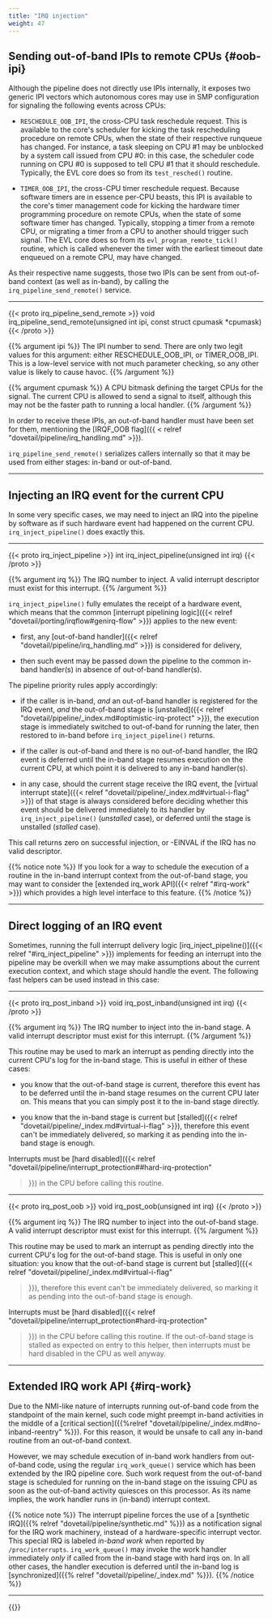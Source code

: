 ```yaml
---
title: "IRQ injection"
weight: 47
---
```


## Sending out-of-band IPIs to remote CPUs {#oob-ipi}

Although the pipeline does not directly use IPIs internally, it
exposes two generic IPI vectors which autonomous cores may use in SMP
configuration for signaling the following events across CPUs:

- `RESCHEDULE_OOB_IPI`, the cross-CPU task reschedule request. This is
  available to the core's scheduler for kicking the task rescheduling
  procedure on remote CPUs, when the state of their respective
  runqueue has changed. For instance, a task sleeping on CPU #1 may be
  unblocked by a system call issued from CPU #0: in this case, the
  scheduler code running on CPU #0 is supposed to tell CPU #1 that it
  should reschedule. Typically, the EVL core does so from its
  `test_resched()` routine.

- `TIMER_OOB_IPI`, the cross-CPU timer reschedule request. Because
  software timers are in essence per-CPU beasts, this IPI is available
  to the core's timer management code for kicking the hardware timer
  programming procedure on remote CPUs, when the state of some
  software timer has changed. Typically, stopping a timer from a
  remote CPU, or migrating a timer from a CPU to another should
  trigger such signal. The EVL core does so from its
  `evl_program_remote_tick()` routine, which is called whenever the
  timer with the earliest timeout date enqueued on a remote CPU, may
  have changed.
 
As their respective name suggests, those two IPIs can be sent from
out-of-band context (as well as in-band), by calling the
`irq_pipeline_send_remote()` service.

---

{{< proto irq_pipeline_send_remote >}}
void irq_pipeline_send_remote(unsigned int ipi, const struct cpumask *cpumask)
{{< /proto >}}

{{% argument ipi %}}
The IPI number to send. There are only two legit values for this
argument: either RESCHEDULE_OOB_IPI, or TIMER_OOB_IPI. This is a
low-level service with not much parameter checking, so any other value
is likely to cause havoc.
{{% /argument %}}

{{% argument cpumask %}}
A CPU bitmask defining the target CPUs for the signal. The current CPU
is allowed to send a signal to itself, although this may not be the
faster path to running a local handler.
{{% /argument %}}

In order to receive these IPIs, an out-of-band handler must have been
set for them, mentioning the [IRQF_OOB flag]({{ < relref
"dovetail/pipeline/irq_handling.md" >}}).

`irq_pipeline_send_remote()` serializes callers internally so that it
may be used from either stages: in-band or out-of-band.

---

## Injecting an IRQ event for the current CPU

In some very specific cases, we may need to inject an IRQ into the
pipeline by software as if such hardware event had happened on the
current CPU. `irq_inject_pipeline()` does exactly this.

---

{{< proto irq_inject_pipeline >}}
int irq_inject_pipeline(unsigned int irq)
{{< /proto >}}

{{% argument irq %}}
The IRQ number to inject. A valid interrupt descriptor must exist
for this interrupt.
{{% /argument %}}

`irq_inject_pipeline()` fully emulates the receipt of a hardware
event, which means that the common [interrupt pipelining logic]({{<
relref "dovetail/porting/irqflow#genirq-flow" >}}) applies
to the new event:

- first, any [out-of-band handler]({{< relref
  "dovetail/pipeline/irq_handling.md" >}}) is considered for
  delivery,

- then such event may be passed down the pipeline to the common
  in-band handler(s) in absence of out-of-band handler(s).

The pipeline priority rules apply accordingly:

- if the caller is in-band, _and_ an out-of-band handler is registered
  for the IRQ event, _and_ the out-of-band stage is [unstalled]({{<
  relref "dovetail/pipeline/_index.md#optimistic-irq-protect" >}}),
  the execution stage is immediately switched to out-of-band for
  running the later, then restored to in-band before
  `irq_inject_pipeline()` returns.

- if the caller is out-of-band and there is no out-of-band handler,
  the IRQ event is deferred until the in-band stage resumes execution
  on the current CPU, at which point it is delivered to any in-band
  handler(s).

- in any case, should the current stage receive the IRQ event, the
  [virtual interrupt state]({{< relref
  "dovetail/pipeline/_index.md#virtual-i-flag" >}}) of that stage
  is always considered before deciding whether this event should be
  delivered immediately to its handler by `irq_inject_pipeline()`
  (_unstalled_ case), or deferred until the stage is unstalled
  (_stalled_ case).

This call returns zero on successful injection, or -EINVAL if the IRQ
has no valid descriptor.

{{% notice note %}}
If you look for a way to schedule the execution of a routine in the
in-band interrupt context from the out-of-band stage, you may want to
consider the [extended irq_work API]({{< relref "#irq-work" >}}) which
provides a high level interface to this feature.
{{% /notice %}}

---

## Direct logging of an IRQ event

Sometimes, running the full interrupt delivery logic
[irq_inject_pipeline()]({{< relref "#irq_inject_pipeline" >}})
implements for feeding an interrupt into the pipeline may be overkill
when we may make assumptions about the current execution context, and
which stage should handle the event. The following fast helpers can be
used instead in this case:

---

{{< proto irq_post_inband >}}
void irq_post_inband(unsigned int irq)
{{< /proto >}}

{{% argument irq %}}
The IRQ number to inject into the in-band stage. A valid interrupt
descriptor must exist for this interrupt.
{{% /argument %}}

This routine may be used to mark an interrupt as pending directly into
the current CPU's log for the in-band stage. This is useful in either
of these cases:

- you know that the out-of-band stage is current, therefore this event
  has to be deferred until the in-band stage resumes on the current
  CPU later on. This means that you can simply post it to the in-band
  stage directly.

- you know that the in-band stage is current but [stalled]({{< relref
  "dovetail/pipeline/_index.md#virtual-i-flag" >}}), therefore
  this event can't be immediately delivered, so marking it as pending
  into the in-band stage is enough.

Interrupts must be [hard disabled]({{< relref
"dovetail/pipeline/interrupt_protection##hard-irq-protection"
>}}) in the CPU before calling this routine.

---

{{< proto irq_post_oob >}}
void irq_post_oob(unsigned int irq)
{{< /proto >}}

{{% argument irq %}}
The IRQ number to inject into the out-of-band stage. A valid interrupt
descriptor must exist for this interrupt.
{{% /argument %}}

This routine may be used to mark an interrupt as pending directly into
the current CPU's log for the out-of-band stage. This is useful in
only one situation: you know that the out-of-band stage is current but
[stalled]({{< relref "dovetail/pipeline/_index.md#virtual-i-flag"
>}}), therefore this event can't be immediately delivered, so marking
it as pending into the out-of-band stage is enough.

Interrupts must be [hard disabled]({{< relref
"dovetail/pipeline/interrupt_protection#hard-irq-protection"
>}}) in the CPU before calling this routine. If the out-of-band stage
is stalled as expected on entry to this helper, then interrupts must
be hard disabled in the CPU as well anyway.

---

## Extended IRQ work API {#irq-work}

Due to the NMI-like nature of interrupts running out-of-band code from
the standpoint of the main kernel, such code might preempt in-band
activities in the middle of a [critical section]({{%relref
"dovetail/pipeline/_index.md#no-inband-reentry" %}}). For this reason,
it would be unsafe to call any in-band routine from an out-of-band
context.

However, we may schedule execution of in-band work handlers from
out-of-band code, using the regular `irq_work_queue()` service which
has been extended by the IRQ pipeline core. Such work request from the
out-of-band stage is scheduled for running on the in-band stage on the
issuing CPU as soon as the out-of-band activity quiesces on this
processor. As its name implies, the work handler runs in (in-band)
interrupt context.

{{% notice note %}}
The interrupt pipeline forces the use of a [synthetic IRQ]({{% relref
"dovetail/pipeline/synthetic.md" %}}) as a notification signal
for the IRQ work machinery, instead of a hardware-specific interrupt
vector. This special IRQ is labeled _in-band work_ when reported by
`/proc/interrupts`. `irq_work_queue()` may invoke the work handler
immediately _only_ if called from the in-band stage with hard irqs on.
In all other cases, the handler execution is deferred until the in-band
log is [synchronized]({{% relref "dovetail/pipeline/_index.md" %}}).
{{% /notice %}}

---

{{<lastmodified>}}
